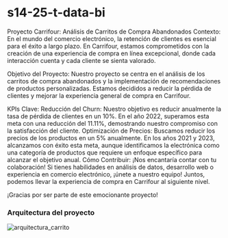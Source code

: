 # s14-25-t-data-bi
Proyecto Carrifour: Análisis de Carritos de Compra Abandonados
Contexto:
En el mundo del comercio electrónico, la retención de clientes es esencial para el éxito a largo plazo. En Carrifour, estamos comprometidos con la creación de una experiencia de compra en línea excepcional, donde cada interacción cuenta y cada cliente se sienta valorado.

Objetivo del Proyecto:
Nuestro proyecto se centra en el análisis de los carritos de compra abandonados y la implementación de recomendaciones de productos personalizadas. Estamos decididos a reducir la pérdida de clientes y mejorar la experiencia general de compra en Carrifour.

KPIs Clave:
Reducción del Churn: Nuestro objetivo es reducir anualmente la tasa de pérdida de clientes en un 10%. En el año 2022, superamos esta meta con una reducción del 11.11%, demostrando nuestro compromiso con la satisfacción del cliente.
Optimización de Precios: Buscamos reducir los precios de los productos en un 5% anualmente. En los años 2021 y 2023, alcanzamos con éxito esta meta, aunque identificamos la electrónica como una categoría de productos que requiere un enfoque específico para alcanzar el objetivo anual.
Cómo Contribuir:
¡Nos encantaría contar con tu colaboración! Si tienes habilidades en análisis de datos, desarrollo web o experiencia en comercio electrónico, ¡únete a nuestro equipo! Juntos, podemos llevar la experiencia de compra en Carrifour al siguiente nivel.

¡Gracias por ser parte de este emocionante proyecto!
### Arquitectura del proyecto

![arquitectura_carrito](https://github.com/No-Country/s14-25-t-data-bi/assets/21247165/78f20235-11d3-494c-af9a-4cf04e659fca)
